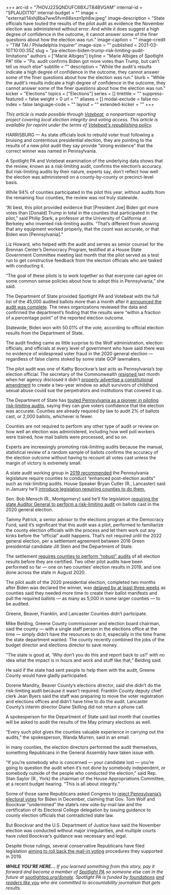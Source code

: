 +++
arc-id = "7HOVJ22SQNDUFC6BXJTB4BVGAM"
internal-id = "SPLAUDIT10"
internal-budget = ""
image = "external/14xhj8ba7ww5fvm68xnzn1ph6w.jpeg"
image-description = "State officials have touted the results of the pilot audit as evidence the November election was administered without error. And while it does suggest a high degree of confidence in the outcome, it cannot answer some of the finer questions about how the election was run."
image-caption = ""
image-credit = "TIM TAI / Philadelphia Inquirer"
image-size = ""
published = 2021-03-10T10:00:35Z
slug = "pa-election-biden-trump-risk-limiting-audit-limitations"
authors = ["Marie Albiges"]
byline = "Marie Albiges of Spotlight PA"
title = "Pa. audit confirms Biden got more votes than Trump, but can’t tell us much else"
subtitle = ""
description = "While the audit's results indicate a high degree of confidence in the outcome, they cannot answer some of the finer questions about how the election was run."
blurb = "While the audit's results indicate a high degree of confidence in the outcome, they cannot answer some of the finer questions about how the election was run."
kicker = "Elections"
topics = ["Elections"]
series = []
linktitle = ""
suppress-featured = false
weight = 0
url = ""
aliases = []
modal-exclude = false
no-index = false
language-code = ""
layout = ""
extended-kicker = ""
+++

<i>This article is made possible through </i><a href="http://votebeat.org/"><i>Votebeat</i></a><i>, a nonpartisan reporting project covering local election integrity and voting access. This article is available for reprint under the terms of </i><a href="https://votebeat.org/republishing/"><i>Votebeat’s republishing policy</i></a><i>.</i>

HARRISBURG — As state officials look to rebuild voter trust following a bruising and contentious presidential election, they are pointing to the results of a new pilot audit they say provide “strong evidence” that the correct winner was named in Pennsylvania.

A Spotlight PA and Votebeat examination of the underlying data shows that the review, known as a risk-limiting audit, confirms the election’s accuracy. But risk-limiting audits by their nature, experts say, don’t reflect how well the election was administered on a county-by-county or precinct-level basis. 

While 94% of counties participated in the pilot this year, without audits from the remaining four counties, the review was not truly statewide.

“At best, this pilot provided evidence that [President Joe] Biden got more votes than [Donald] Trump in total in the counties that participated in the pilot,” said Philip Stark, a professor at the University of California at Berkeley who invented risk-limiting audits. “That’s different from showing that any equipment worked properly, that the count was accurate, or that Biden won [Pennsylvania].”

<script src="https://www.spotlightpa.org/embed.js" async></script><div data-spl-embed-version="1" data-spl-src="https://www.spotlightpa.org/embeds/newsletter/"></div>

Liz Howard, who helped with the audit and serves as senior counsel for the Brennan Center’s Democracy Program, testified at a House State Government Committee meeting last month that the pilot served as a test run to get constructive feedback from the election officials who are tasked with conducting it.

“The goal of these pilots is to work together so that everyone can agree on some common sense policies about how to adopt this in Pennsylvania,” she said.

The Department of State provided Spotlight PA and Votebeat with the full list of the 45,000 audited ballots more than a month after it <a href="https://www.media.pa.gov/pages/State-details.aspx?newsid=453">announced the audit was complete</a>. The news organizations reviewed the data and confirmed the department’s finding that the results were “within a fraction of a percentage point” of the reported election outcome.

Statewide, Biden won with 50.01% of the vote, according to official election results from the Department of State.

The audit finding came as little surprise to the Wolf administration, election officials, and officials at every level of government who have said there was no evidence of widespread voter fraud in the 2020 general election — regardless of false claims stoked by some state GOP lawmakers.

The pilot audit was one of Kathy Boockvar’s last acts as Pennsylvania’s top election official. The secretary of the Commonwealth <a href="https://www.spotlightpa.org/news/2021/02/kathy-boockvar-pennsylvania-election-resign-republican-reaction-voting-future/">resigned </a>last month when her agency disclosed it didn’t <a href="https://www.spotlightpa.org/news/2021/02/kathy-boockvar-resigns-pennsylvania-election-official-constitutional-amendment/">properly advertise a constitutional amendment</a> to create a two-year window so adult survivors of childhood sexual abuse could sue the perpetrators and institutions that covered it up.

The Department of State has <a href="https://www.votespa.com/About-Elections/Pages/Post-Election-Audits.aspx">touted Pennsylvania as a pioneer in piloting risk-limiting audits,</a> saying they can give voters confidence that the election was accurate. Counties are already required by law to audit 2% of ballots cast, or 2,000 ballots, whichever is fewer.

Counties are not required to perform any other type of audit or review on how well an election was administered, including how well poll workers were trained, how mail ballots were processed, and so on.

Experts are increasingly promoting risk-limiting audits because the manual, statistical review of a random sample of ballots confirms the accuracy of the election outcome without having to recount all votes cast unless the margin of victory is extremely small.

A state audit working group in <a href="https://www.votespa.com/About-Elections/Documents/PADOS_RLA%20WG_Initial%20Report_12.30.2019.pdf">2019 recommended</a> the Pennsylvania legislature require counties to conduct “enhanced post-election audits” such as risk-limiting audits. House Speaker Bryan Cutler (R., Lancaster) said in January he’ll <a href="https://www.legis.state.pa.us/cfdocs/Legis/CSM/showMemoPublic.cfm?Chamber=H&SPick=20210&cosponId=34404">introduce legislation requiring counties to do them.</a>

Sen. Bob Mensch (R., Montgomery) said he’ll file legislation <a href="https://www.legis.state.pa.us/cfdocs/Legis/CSM/showMemoPublic.cfm?chamber=S&SPick=20210&cosponId=33717">requiring the state Auditor General to perform a risk-limiting audit</a> on ballots cast in the 2020 general election.

Tammy Patrick, a senior advisor to the elections program at the Democracy Fund, said it’s significant that this audit was a pilot, performed to familiarize the county election officials with the process and let them work out any kinks before the “official” audit happens. That’s not required until the 2022 general election, per a settlement agreement between 2016 Green presidential candidate Jill Stein and the Department of State.

The settlement <a href="https://www.pacounties.org/GR/Documents/SteinSettlement20181128.pdf">requires counties to perform “robust” audits</a> of all election results before they are certified. Two other pilot audits have been performed so far — one on two counties’ election results in 2019, and one done across the state in August 2020.

The pilot audit of the 2020 presidential election, completed two months after Biden was declared the winner, was <a href="https://www.spotlightpa.org/news/2020/12/pennsylvania-election-2020-risk-limiting-audit-january-22/">delayed by at least three weeks</a> as counties said they needed more time to create their ballot manifests and pull the required ballots — as many as 5,000 in some larger counties — to be audited.

Greene, Beaver, Franklin, and Lancaster Counties didn’t participate.

Mike Belding, Greene County commissioner and election board chairman, said the county — with a single staff person in the elections office at the time — simply didn’t have the resources to do it, especially in the time frame the state department wanted. The county recently combined the jobs of the budget director and elections director to save money.

<script src="https://www.spotlightpa.org/embed.js" async></script><div data-spl-embed-version="1" data-spl-src="https://www.spotlightpa.org/embeds/donate/"></div>

“The state is good at, ‘Why don’t you do this and report back to us?’ with no idea what the impact is in hours and work and stuff like that,” Belding said.

He said if the state had sent people to help them with the audit, Greene County would have gladly participated.

Dorene Mandity, Beaver County’s elections director, said she didn’t do the risk-limiting audit because it wasn’t required. Franklin County deputy chief clerk Jean Byers said the staff was preparing to move the voter registration and elections offices and didn’t have time to do the audit. Lancaster County’s interim director Diane Skilling did not return a phone call.

A spokesperson for the Department of State said last month that counties will be asked to audit the results of the May primary elections as well.

“Every such pilot gives the counties valuable experience in carrying out the audits,” the spokesperson, Wanda Murren, said in an email.

In many counties, the election directors performed the audit themselves, something Republicans in the General Assembly have taken issue with.

“If you’re somebody who is concerned — your candidate lost — you’re going to question the audit when it’s not done by somebody independent, or somebody outside of the people who conducted the election,” said Rep. Stan Saylor (R., York) the chairman of the House Appropriations Committee, at a recent budget hearing. “This is all about integrity.”

Some of those same Republicans asked Congress to <a href="https://www.spotlightpa.org/news/2020/12/pennsylvania-electors-republican-reject-congress-bryan-cutler/">reject Pennsylvania’s electoral votes</a> for Biden in December, claiming that Gov. Tom Wolf and Boockvar “undermined” the state’s new vote-by-mail law and the certification of its Electoral College delegation by issuing guidance to county election officials that contradicted state law.

But Boockvar and the U.S. Department of Justice have said the November election was conducted without major irregularities, and multiple courts have ruled Boockvar’s guidance was necessary and legal.

Despite those rulings, several conservative Republicans have filed legislation <a href="https://www.legis.state.pa.us/cfdocs/Legis/CSM/showMemoPublic.cfm?chamber=H&SPick=20210&cosponId=33251">aiming to roll back the mail-in voting</a> procedures they supported in 2019.

<i><b>WHILE YOU’RE HERE...</b></i><i> If you learned something from this story, pay it forward and become a member of </i><a href="https://www.spotlightpa.org/"><i>Spotlight PA</i></a><i> so someone else can in the future at </i><a href="http://spotlightpa.org/donate"><i>spotlightpa.org/donate</i></a><i>. Spotlight PA is funded by</i><a href="https://www.spotlightpa.org/support"><i> foundations</i></a><i> </i><a href="https://www.spotlightpa.org/support"><i>and readers like you</i></a><i> who are committed to accountability journalism that gets results.</i>
